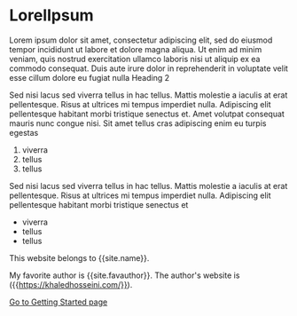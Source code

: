 
# LorelIpsum

Lorem ipsum dolor sit amet, consectetur adipiscing elit, sed do eiusmod tempor incididunt ut labore et dolore magna aliqua. Ut enim ad minim veniam, quis nostrud exercitation ullamco laboris nisi ut aliquip ex ea commodo consequat. Duis aute irure dolor in reprehenderit in voluptate velit esse cillum dolore eu fugiat nulla
Heading 2

Sed nisi lacus sed viverra tellus in hac tellus. Mattis molestie a iaculis at erat pellentesque. Risus at ultrices mi tempus imperdiet nulla. Adipiscing elit pellentesque habitant morbi tristique senectus et. Amet volutpat consequat mauris nunc congue nisi. Sit amet tellus cras adipiscing enim eu turpis egestas
1. viverra
2. tellus
3. tellus

Sed nisi lacus sed viverra tellus in hac tellus. Mattis molestie a iaculis at erat pellentesque. Risus at ultrices mi tempus imperdiet nulla. Adipiscing elit pellentesque habitant morbi tristique senectus et

* viverra
* tellus
* tellus

This website belongs to {{site.name}}.

My favorite author is {{site.favauthor}}. The author's website is ({{https://khaledhosseini.com/}}).

[Go to Getting Started page]({{site.getstartlink}})
